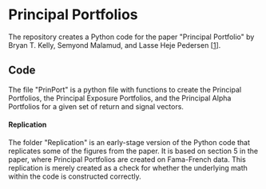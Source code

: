 # Principal Portfolios

The repository creates a Python code for the paper "Principal Portfolio" by Bryan T. Kelly, Semyond Malamud, and Lasse Heje Pedersen [[1](https://onlinelibrary.wiley.com/doi/full/10.1111/jofi.13199)].

## Code

The file "PrinPort" is a python file with functions to create the Principal Portfolios, the Principal Exposure Portfolios, and the Principal Alpha Portfolios for a given set of return and signal vectors.

#### Replication
The folder "Replication" is an early-stage version of the Python code that replicates some of the figures from the paper. It is based on section 5 in the paper, where Principal Portfolios are created on Fama-French data. This replication is merely created as a check for whether the underlying math within the code is constructed correctly.  
